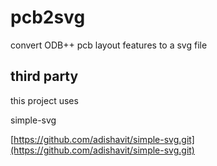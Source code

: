 # pcb2svg
convert  ODB++ pcb layout features  to a svg file

## third party 


this project uses 

simple-svg 

[https://github.com/adishavit/simple-svg.git](https://github.com/adishavit/simple-svg.git)
